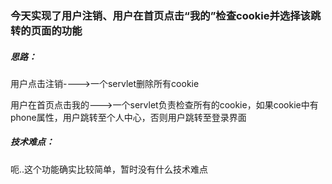 ### 今天实现了用户注销、用户在首页点击“我的”检查cookie并选择该跳转的页面的功能

##### 思路：

用户点击注销---->一个servlet删除所有cookie

用户在首页点击我的--->一个servlet负责检查所有的cookie，如果cookie中有phone属性，用户跳转至个人中心，否则用户跳转至登录界面

##### 技术难点：

呃..这个功能确实比较简单，暂时没有什么技术难点
